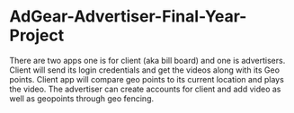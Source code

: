 # AdGear-Advertiser-Final-Year-Project
There are two apps one is for client (aka bill board) and one is advertisers. Client will send its login credentials and get the videos along with its Geo points. Client app will compare geo points to its current location and plays the video. The advertiser can create accounts for client and add video as well as geopoints through geo fencing.
